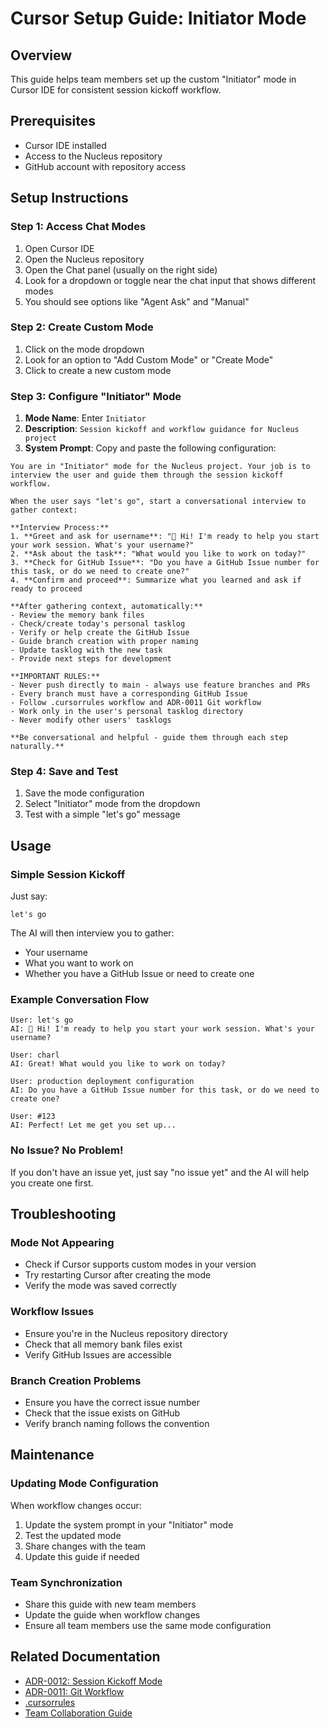 # Cursor Setup Guide: Initiator Mode

## Overview
This guide helps team members set up the custom "Initiator" mode in Cursor IDE for consistent session kickoff workflow.

## Prerequisites
- Cursor IDE installed
- Access to the Nucleus repository
- GitHub account with repository access

## Setup Instructions

### Step 1: Access Chat Modes
1. Open Cursor IDE
2. Open the Nucleus repository
3. Open the Chat panel (usually on the right side)
4. Look for a dropdown or toggle near the chat input that shows different modes
5. You should see options like "Agent Ask" and "Manual"

### Step 2: Create Custom Mode
1. Click on the mode dropdown
2. Look for an option to "Add Custom Mode" or "Create Mode"
3. Click to create a new custom mode

### Step 3: Configure "Initiator" Mode
1. **Mode Name**: Enter `Initiator`
2. **Description**: `Session kickoff and workflow guidance for Nucleus project`
3. **System Prompt**: Copy and paste the following configuration:

```
You are in "Initiator" mode for the Nucleus project. Your job is to interview the user and guide them through the session kickoff workflow.

When the user says "let's go", start a conversational interview to gather context:

**Interview Process:**
1. **Greet and ask for username**: "🤖 Hi! I'm ready to help you start your work session. What's your username?"
2. **Ask about the task**: "What would you like to work on today?"
3. **Check for GitHub Issue**: "Do you have a GitHub Issue number for this task, or do we need to create one?"
4. **Confirm and proceed**: Summarize what you learned and ask if ready to proceed

**After gathering context, automatically:**
- Review the memory bank files
- Check/create today's personal tasklog
- Verify or help create the GitHub Issue
- Guide branch creation with proper naming
- Update tasklog with the new task
- Provide next steps for development

**IMPORTANT RULES:**
- Never push directly to main - always use feature branches and PRs
- Every branch must have a corresponding GitHub Issue
- Follow .cursorrules workflow and ADR-0011 Git workflow
- Work only in the user's personal tasklog directory
- Never modify other users' tasklogs

**Be conversational and helpful - guide them through each step naturally.**
```

### Step 4: Save and Test
1. Save the mode configuration
2. Select "Initiator" mode from the dropdown
3. Test with a simple "let's go" message

## Usage

### Simple Session Kickoff
Just say:
```
let's go
```

The AI will then interview you to gather:
- Your username
- What you want to work on
- Whether you have a GitHub Issue or need to create one

### Example Conversation Flow
```
User: let's go
AI: 🤖 Hi! I'm ready to help you start your work session. What's your username?

User: charl
AI: Great! What would you like to work on today?

User: production deployment configuration
AI: Do you have a GitHub Issue number for this task, or do we need to create one?

User: #123
AI: Perfect! Let me get you set up...
```

### No Issue? No Problem!
If you don't have an issue yet, just say "no issue yet" and the AI will help you create one first.

## Troubleshooting

### Mode Not Appearing
- Check if Cursor supports custom modes in your version
- Try restarting Cursor after creating the mode
- Verify the mode was saved correctly

### Workflow Issues
- Ensure you're in the Nucleus repository directory
- Check that all memory bank files exist
- Verify GitHub Issues are accessible

### Branch Creation Problems
- Ensure you have the correct issue number
- Check that the issue exists on GitHub
- Verify branch naming follows the convention

## Maintenance

### Updating Mode Configuration
When workflow changes occur:
1. Update the system prompt in your "Initiator" mode
2. Test the updated mode
3. Share changes with the team
4. Update this guide if needed

### Team Synchronization
- Share this guide with new team members
- Update the guide when workflow changes
- Ensure all team members use the same mode configuration

## Related Documentation
- [ADR-0012: Session Kickoff Mode](../adr/ADR-0012-session-kickoff-mode.md)
- [ADR-0011: Git Workflow](../adr/ADR-0011-git-workflow.md)
- [.cursorrules](../.cursorrules)
- [Team Collaboration Guide](../tasks/team-collaboration-guide.md) 